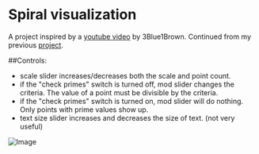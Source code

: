 # Spiral visualization

A project inspired by a [youtube video](https://www.youtube.com/watch?v=EK32jo7i5LQ&t=121s) by 3Blue1Brown. Continued from my previous [project](https://github.com/Willisburg/willisburg.github.io/tree/main/gridspiral).

##Controls:
- scale slider increases/decreases both the scale and point count.
- if the "check primes" switch is turned off, mod slider changes the criteria. The value of a point must be divisible by the criteria.
- if the "check primes" switch is turned on, mod slider will do nothing. Only points with prime values show up.
- text size slider increases and decreases the size of text. (not very useful)

![Image](https://imgur.com/a/v7NCRq9)
